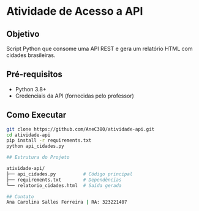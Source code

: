 # Atividade de Acesso a API  

## Objetivo  
Script Python que consome uma API REST e gera um relatório HTML com cidades brasileiras.  

## Pré-requisitos  
- Python 3.8+  
- Credenciais da API (fornecidas pelo professor)  

## Como Executar  
```bash  
git clone https://github.com/AneC380/atividade-api.git  
cd atividade-api  
pip install -r requirements.txt  
python api_cidades.py  

## Estrutura do Projeto

atividade-api/  
├── api_cidades.py          # Código principal  
├── requirements.txt        # Dependências  
└── relatorio_cidades.html  # Saída gerada  

## Contato
Ana Carolina Salles Ferreira | RA: 323221407



